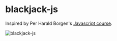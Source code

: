 # blackjack-js
Inspired by Per Harald Borgen's [Javascript course](https://scrimba.com/learn/learnjavascript).

![blackjack-js](https://user-images.githubusercontent.com/18742036/192136410-90737e5b-e60c-47fc-88ab-7190e8cff985.png)
